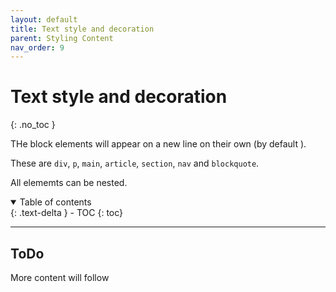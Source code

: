 ```yaml
---
layout: default
title: Text style and decoration
parent: Styling Content
nav_order: 9
---
```


# Text style and decoration
{: .no_toc }

THe block elements will appear on a new line on their own (by default ).

These are `div`, `p`, `main`, `article`, `section`, `nav` and `blockquote`.

All elememts can be nested.

<details open markdown="block">
  <summary>
    Table of contents
  </summary>
  {: .text-delta }
- TOC
{: toc}
</details>

---

## ToDo

More content will follow
